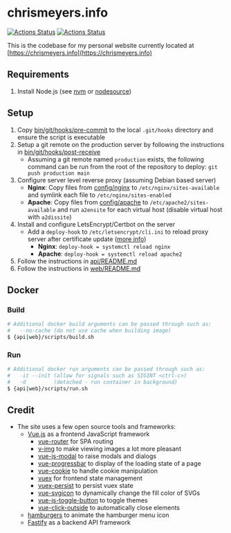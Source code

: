# chrismeyers.info
[![Actions Status](https://github.com/chrismeyers/chrismeyers.info/workflows/API/badge.svg)](https://github.com/chrismeyers/chrismeyers.info/actions?query=workflow%3AAPI) [![Actions Status](https://github.com/chrismeyers/chrismeyers.info/workflows/Web/badge.svg)](https://github.com/chrismeyers/chrismeyers.info/actions?query=workflow%3AWeb)

This is the codebase for my personal website currently located at [https://chrismeyers.info](https://chrismeyers.info)

## Requirements
1. Install Node.js (see [nvm](https://github.com/nvm-sh/nvm) or [nodesource](https://github.com/nodesource/distributions))

## Setup
1. Copy [bin/git/hooks/pre-commit](bin/git/hooks/pre-commit) to the local `.git/hooks` directory and ensure the script is executable
1. Setup a git remote on the production server by following the instructions in [bin/git/hooks/post-receive](bin/git/hooks/post-receive)
    - Assuming a git remote named `production` exists, the following command can be run from the root of the repository to deploy: `git push production main`
1. Configure server level reverse proxy (assuming Debian based server)
    - **Nginx**: Copy files from [config/nginx](config/nginx) to `/etc/nginx/sites-available` and symlink each file to `/etc/nginx/sites-enabled`
    - **Apache**: Copy files from [config/apache](config/apache) to `/etc/apache2/sites-available` and run `a2ensite` for each virtual host (disable virtual host with `a2dissite`)
1. Install and configure LetsEncrypt/Certbot on the server
    + Add a `deploy-hook` to `/etc/letsencrypt/cli.ini` to reload proxy server after certificate update ([more info](https://blog.arnonerba.com/2019/01/lets-encrypt-how-to-automatically-restart-nginx-with-certbot))
        - **Nginx**: `deploy-hook = systemctl reload nginx`
        - **Apache**: `deploy-hook = systemctl reload apache2`
1. Follow the instructions in [api/README.md](api/README.md)
1. Follow the instructions in [web/README.md](web/README.md)

## Docker
### Build
```sh
# Additional docker build arguments can be passed through such as:
#   --no-cache (do not use cache when building image)
$ {api|web}/scripts/build.sh
```

### Run
```sh
# Additional docker run arguments can be passed through such as:
#   -it --init (allow for signals such as SIGINT <ctrl-c>)
#   -d         (detached - run container in background)
$ {api|web}/scripts/run.sh
```

## Credit
+ The site uses a few open source tools and frameworks:
  + [Vue.js](https://vuejs.org/) as a frontend JavaScript framework
    - [vue-router](https://router.vuejs.org/) for SPA routing
    - [v-img](https://github.com/crowdbotics/v-img) to make viewing images a lot more pleasant
    - [vue-js-modal](https://github.com/euvl/vue-js-modal) to raise modals and dialogs
    - [vue-progressbar](https://github.com/hilongjw/vue-progressbar) to display of the loading state of a page
    - [vue-cookie](https://github.com/alfhen/vue-cookie) to handle cookie manipulation
    - [vuex](https://github.com/vuejs/vuex) for frontend state management
    - [vuex-persist](https://github.com/championswimmer/vuex-persist) to persist vuex state
    - [vue-svgicon](https://github.com/MMF-FE/vue-svgicon) to dynamically change the fill color of SVGs
    - [vue-js-toggle-button](https://github.com/euvl/vue-js-toggle-button) to toggle themes
    - [vue-click-outside](https://github.com/vue-bulma/click-outside) to automatically close elements
  - [hamburgers](https://jonsuh.com/hamburgers/) to animate the hamburger menu icon
  - [Fastify](https://www.fastify.io/) as a backend API framework
